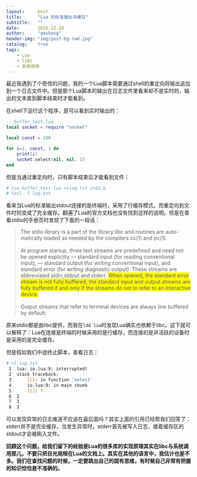 ```yaml
---
layout:     post
title:      "Lua 的标准输出与缓存"
subtitle:   ""
date:       2016-12-20
author:     "qmsheng"
header-img: "img/post-bg-rwd.jpg"
catalog:    true
tags:
    - Lua
    - libc
    - 系统调用
---
```


最近我遇到了个奇怪的问题，我的一个Lua脚本需要通过shell的重定向将输出追加到一个日志文件中。但是那个Lua脚本的输出在日志文件里看来却不是实时的，输出的文本直到脚本结束时才能看到。

在shell下运行这个程序，是可以看到实时输出的：

```lua
-- buffer_test.lua
local socket = require "socket"

local const = 100

for i=1, const, 1 do
    print(i)
    socket.select(nil, nil, 1)
end
```

但是当通过重定向时，只有脚本结束后才能看到文件：

```sh
# lua buffer_test.lua >>log.txt 2>&1 &
# tail -f log.txt
```

看来当Lua的标准输出stdout连接的是终端时，采用了行缓存模式，而重定向到文件时则变成了完全缓存。翻遍了Lua的官方文档也没有找到这样的说明。但是在查看stdio的手册页时发现了下面的一段话：

> The stdio library is a part of the library libc and routines are auto-matically loaded as needed by the compilers cc(1) and pc(1).
> <br><br>
> At program startup, three text streams are predefined and need not be opened explicitly — standard input (for reading conventional input), — standard output (for writing conventional input), and standard error (for writing diagnostic output). These streams are abbreviated stdin,stdout and stderr. <span style="background-color: #FFFB00;">When opened, the standard error stream is not fully buffered; the standard input and output streams are fully buffered if and only if the streams do not to refer to an interactive device.</span>
> <br><br>
> Output streams that refer to terminal devices are always line buffered by default;

原来stdio都是由libc提供，而我在`ldd lua`时发现Lua确实也依赖于libc。这下就可以解释了：Lua在连接是终端的时候采用的是行缓存，而连接的是非活跃的设备时是采用的是完全缓存。

但是假如我们中途终止脚本，查看日志：

```sh
# nl log.txt
 1	lua: io.lua:9: interrupted!
 2	stack traceback:
 3		[C]: in function 'select'
 4		io.lua:9: in main chunk
 5		[C]: ?
 6	1
 7	2
 8	3
```

可以发现异常的日志难道不应该在最后面吗？其实上面的引用已经帮我们回答了：stderr并不是完全缓存，当发生异常时，stderr首先被写入日志，接着缓存区的stdout才会被刷入文件。

**回顾这个问题，给我们留下的经验是Lua的很多库的实现原理其实在libc与系统调用那儿，不要只把目光局限在Lua的文档上。其实在其他的语言中，我估计也差不多。我们在查找问题的时候，一定要跳出自己的固有思维，有时候自己非常有把握的知识恰恰是不准确的。**
